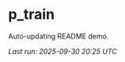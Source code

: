# p_train

Auto-updating README demo.

<!--START_SECTION:status-->
_Last run: 2025-09-30 20:25 UTC_
<!--END_SECTION:status-->


































































































































































































































































































































































































































































































































































































































































































































































































































































































